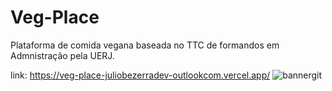 # Veg-Place
 Plataforma de comida vegana baseada no TTC de formandos em Admnistração pela UERJ.
 
link: https://veg-place-juliobezerradev-outlookcom.vercel.app/
![bannergit](https://user-images.githubusercontent.com/115334274/214430989-44045cc1-e451-491f-9b45-0b57b58a7f6a.png)
